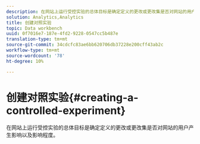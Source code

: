 ```yaml
---
description: 在网站上运行受控实验的总体目标是确定定义的更改或更改集是否对网站的用户产生影响以及影响程度。
solution: Analytics,Analytics
title: 创建对照实验
topic: Data workbench
uuid: 0f7016e7-187e-4fd2-9228-0547cc5b487e
translation-type: tm+mt
source-git-commit: 34cdcfc83ae6bb620706db37228e200cff43ab2c
workflow-type: tm+mt
source-wordcount: '78'
ht-degree: 10%

---
```



# 创建对照实验{#creating-a-controlled-experiment}

在网站上运行受控实验的总体目标是确定定义的更改或更改集是否对网站的用户产生影响以及影响程度。

